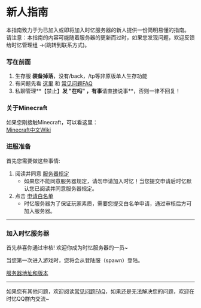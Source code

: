 # 新人指南

本指南致力于为已加入或即将加入时忆服务器的新人提供一份简明易懂的指南。  
请注意：本指南的内容可能随着服务器的更新而过时，如果您发现问题，欢迎反馈给时忆管理组 →(跳转到联系方式)。

### 写在前面

1. 生存服 **装备掉落**，没有/back，/tp等非原版单人生存功能
2. 有问题先看 [这里](README.md) 和 [常见问题FAQ](faq.md)
3. 私聊管理**【禁止】**发 **"在吗"** ，有事**请直接说事**，否则一律不回复！


### 关于Minecraft

如果您刚接触Minecraft，可以看这里：  
[Minecraft中文Wiki](https://minecraft-zh.gamepedia.com/index.php?title=Minecraft_Wiki&variant=zh)


### 进服准备

首先您需要做这些事情:

1. 阅读并同意 [服务器规定](https://www.mcshiyi.com/blog/notice/rules.html)  
    - 如果您不能同意服务器规定，请勿申请加入时忆！当您提交申请后时忆默认您已阅读并同意服务器规定。
2. 点击 [申请白名单](whitelist.md)
    - 时忆服务器为了保证玩家素质，需要您提交白名单申请，通过审核后方可加入服务器。


----
### 加入时忆服务器

首先恭喜你通过审核! 欢迎你成为时忆服务器的一员~  

当您第一次进入游戏时，您将会从登陆服（spawn）登陆。  

[服务器地址和版本](serverlist.md)


---------

如果您有其他问题，欢迎阅读[常见问题FAQ](faq.md)，如果还是无法解决您的问题，欢迎在时忆QQ群内交流~
